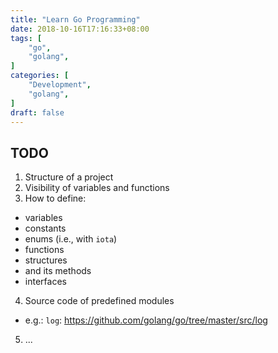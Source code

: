 ```yaml
---
title: "Learn Go Programming"
date: 2018-10-16T17:16:33+08:00
tags: [
    "go",
    "golang",
]
categories: [
    "Development",
    "golang",
]
draft: false
---
```


## TODO

1. Structure of a project
2. Visibility of variables and functions
3. How to define:
 - variables
 - constants
  - enums (i.e., with `iota`)
 - functions
 - structures
  - and its methods
 - interfaces

4. Source code of predefined modules
 - e.g.: `log`: https://github.com/golang/go/tree/master/src/log

5. ...
